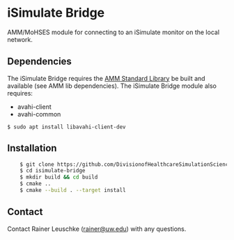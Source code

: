 # iSimulate Bridge

AMM/MoHSES module for connecting to an iSimulate monitor on the local network.

## Dependencies

The iSimulate Bridge requires the [AMM Standard Library](https://github.com/AdvancedModularManikin/amm-library) be built and available (see AMM lib dependencies).
The iSimulate Bridge module also requires:

- avahi-client
- avahi-common

`$ sudo apt install libavahi-client-dev`

## Installation

```bash
    $ git clone https://github.com/DivisionofHealthcareSimulationSciences/isimulate-bridge.git
    $ cd isimulate-bridge
    $ mkdir build && cd build
    $ cmake ..
    $ cmake --build . --target install
```

## Contact
Contact Rainer Leuschke (rainer@uw.edu) with any questions.
